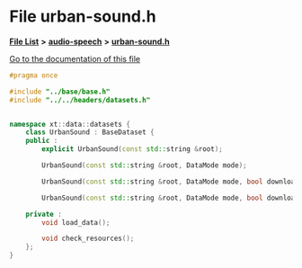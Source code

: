 

# File urban-sound.h

[**File List**](files.md) **>** [**audio-speech**](dir_3f959236e5b642d039994a38a6e55324.md) **>** [**urban-sound.h**](urban-sound_8h.md)

[Go to the documentation of this file](urban-sound_8h.md)


```C++
#pragma once

#include "../base/base.h"
#include "../../headers/datasets.h"


namespace xt::data::datasets {
    class UrbanSound : BaseDataset {
    public :
        explicit UrbanSound(const std::string &root);

        UrbanSound(const std::string &root, DataMode mode);

        UrbanSound(const std::string &root, DataMode mode, bool download);

        UrbanSound(const std::string &root, DataMode mode, bool download, TransformType transforms);

    private :
        void load_data();

        void check_resources();
    };
}
```


